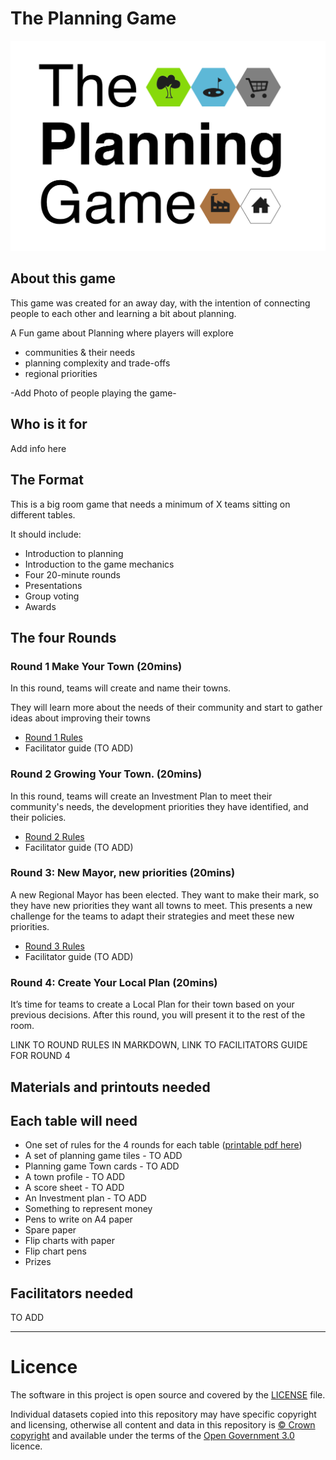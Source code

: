 # The Planning Game
<img src="theplanninggame.png" width=700px>

## About this game

This game was created for an away day, with the intention of connecting people to each other and learning a bit about planning.

A Fun game about Planning where players will explore

- communities & their needs
- planning complexity and trade-offs
- regional priorities

-Add Photo of people playing the game-
  
## Who is it for

Add info here

## The Format

This is a big room game that needs a minimum of X teams sitting on different tables.

It should include:

* Introduction to planning
* Introduction to the game mechanics
* Four 20-minute rounds
* Presentations
* Group voting
* Awards

## The four Rounds

### Round 1 Make Your Town (20mins)

In this round, teams will create and name their towns. 

They will learn more about the needs of their community and start to gather ideas about improving their towns

- [Round 1 Rules](https://github.com/digital-land/planning-game/blob/main/Rules-round-1.md)
- Facilitator guide (TO ADD)

### Round 2 Growing Your Town. (20mins)

In this round, teams will create an Investment Plan to meet their community's needs, the development priorities they have identified, and their policies. 

- [Round 2 Rules](https://github.com/digital-land/planning-game/blob/main/Rules-round-2.md)
-  Facilitator guide (TO ADD)

### Round 3: New Mayor, new priorities (20mins)

A new Regional Mayor has been elected. They want to make their mark, so they have new priorities they want all towns to meet. This presents a new challenge for the teams to adapt their strategies and meet these new priorities.

- [Round 3 Rules](https://github.com/digital-land/planning-game/blob/main/Rules-round-3.md)
- Facilitator guide (TO ADD)

### Round 4: Create Your Local Plan (20mins)

It’s time for teams to create a Local Plan for their town based on your previous decisions. After this round, you will present it to the rest of the room.

LINK TO ROUND RULES IN MARKDOWN, LINK TO FACILITATORS GUIDE FOR ROUND 4

## Materials and printouts needed

## Each table will need

* One set of rules for the 4 rounds for each table ([printable pdf here](https://github.com/digital-land/planning-game/blob/main/The%20Planning%20game%20All%20Round%20rules.pdf))
* A set of planning game tiles - TO ADD
* Planning game Town cards - TO ADD
* A town profile - TO ADD
* A score sheet - TO ADD
* An Investment plan - TO ADD
* Something to represent money
* Pens to write on A4 paper
* Spare paper
* Flip charts with paper
* Flip chart pens
* Prizes

## Facilitators needed

TO ADD

---
# Licence


The software in this project is open source and covered by the [LICENSE](LICENSE) file.

Individual datasets copied into this repository may have specific copyright and licensing, otherwise all content and data in this repository is
[© Crown copyright](http://www.nationalarchives.gov.uk/information-management/re-using-public-sector-information/copyright-and-re-use/crown-copyright/)
and available under the terms of the [Open Government 3.0](https://www.nationalarchives.gov.uk/doc/open-government-licence/version/3/) licence.
